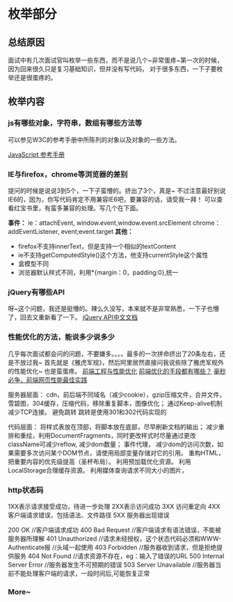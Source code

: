 # 枚举部分
## 总结原因

面试中有几次面试官叫枚举一些东西，而不是说几个~非常蛋疼~第一次的时候，因为回来很久只是复习基础知识，但并没有写代码，
对于很多东西，一下子要枚举还是很蛋疼的。

## 枚举内容

### js有哪些对象，字符串，数组有哪些方法等
可以参见W3C的参考手册中所陈列的对象以及对象的一些方法。

[JavaScript 参考手册](http://www.w3school.com.cn/jsref/index.asp)

### IE与firefox，chrome等浏览器的差别

提问的时候是说说3到5个，一下子蛮懵的。挤出了3个，真是~
不过注意最好别说IE6的，因为，你写代码肯定不用兼容IE6吧，要兼容的话，请受我一拜！
可以查看红宝书里，有蛮多兼容的处理。写几个在下面。

**事件：**
ie：attachEvent, window.event,window.event.srcElement
chrome：addEventListener, event;event.target
**其他：**
- firefox不支持innerText，但是支持一个相似的textContent
- ie不支持getComputedStyle()这个方法，他支持currentStyle这个属性
- 盒模型不同
- 浏览器默认样式不同，利用*{margin：0，padding:0},统一

### jQuery有哪些API

呀~这个问题，我还是挺懵的。辣么久没写，本来就不是非常熟悉，一下子也懵了，回去又重新看了一下。
[jQuery API中文文档](http://www.css88.com/jqapi-1.9/)

### 性能优化的方法，能说多少说多少

几乎每次面试都会问的问题，不要嫌多。。。。最多的一次拼命挤出了20条左右，还是不放过我~
首先就是《雅虎军规》，然后阿里居然直接问我说些除了雅虎军规外的性能优化~
也是蛮蛋疼。
[前端工程与性能优化](https://github.com/fouber/blog/issues/3)
[前端优化的手段都有哪些？](https://segmentfault.com/q/1010000003068173)
[毫秒必争，前端网页性能最佳实践](http://www.cnblogs.com/developersupport/p/webpage-performance-best-practices.html#events)


服务器层面：
cdn，前后端不同域名（减少cookie），gzip压缩文件，合并文件，雪碧图，304缓存，压缩代码，移除重复脚本，图像优化；
通过Keep-alive机制减少TCP连接。
避免跳转 跳转是使用301和302代码实现的

代码层面：
将样式表放在顶部，将脚本放在底部，尽早刷新文档的输出；
减少重排和重绘，利用DocumentFragments，同时更改样式时尽量通过更改className可减少reflow,
减少dom数量；
事件代理，
减少dom的访问次数，如果需要多次访问某个DOM节点，请使用局部变量存储对它的引用。
重构HTML，把重要内容的优先级提高（圣杯布局）。
利用预加载优化资源。
利用LocalStorage合理缓存资源。
利用媒体查询请求不同大小的图片，

### http状态码

1XX表示请求接受成功，待进一步处理
2XX表示访问成功
3XX 访问重定向
4XX 客户端请求错误，包括语法、文件路径
5XX 服务器出现错误

200 OK  //客户端请求成功
400 Bad Request  //客户端请求有语法错误，不能被服务器所理解
401 Unauthorized //请求未经授权，这个状态代码必须和WWW-Authenticate报 //头域一起使用
403 Forbidden  //服务器收到请求，但是拒绝提供服务
404 Not Found  //请求资源不存在，eg：输入了错误的URL
500 Internal Server Error //服务器发生不可预期的错误
503 Server Unavailable  //服务器当前不能处理客户端的请求，一段时间后,可能恢复正常


### More~
